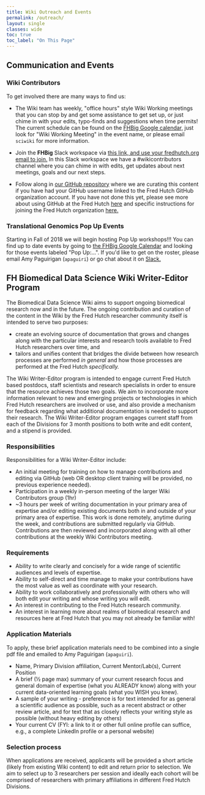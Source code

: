 ```yaml
---
title: Wiki Outreach and Events
permalink: /outreach/
layout: single
classes: wide
toc: true
toc_label: "On This Page"
---
```


## Communication and Events
### Wiki Contributors
To get involved there are many ways to find us:
- The Wiki team has weekly, "office hours" style Wiki Working meetings that you can stop by and get some assistance to get set up, or just chime in with your edits, typo-finds and suggestions when time permits!  The current schedule can be found on the [FHBig Google calendar,](https://calendar.google.com/calendar/r?cid=Z2QzMGRsaWZyaTRmdTdoMTA0Y3VxZGowZGdAZ3JvdXAuY2FsZW5kYXIuZ29vZ2xlLmNvbQ) just look for "Wiki Working Meeting" in the event name, or please email `sciwiki` for more information.  

- Join the **FHBig** Slack workspace via [this link, and use your fredhutch.org email to join.](https://join.slack.com/t/fhbig/shared_invite/enQtMzUyMDIxNzk3MDU3LWNjMDg3ZDVhNGZiNTBlODRmNWM5ZjczMzI1MGNmZTg4NGQ5ODgzMGNmMjcyNzMxMDc0YWFlN2VkNjI4NGZjNjg)  In this Slack workspace we have a #wikicontributors channel where you can chime in with edits, get updates about next meetings, goals and our next steps.  

- Follow along in [our GitHub repository](https://github.com/FredHutch/wiki) where we are curating this content if you have had your GitHub username linked to the Fred Hutch GitHub organization account. If you have not done this yet, please see more about using GitHub at the Fred Hutch [here](/bioinformatics/compute_github/) and specific instructions for joining the Fred Hutch organization [here.](http://sciwiki.fredhutch.org/bioinformatics/compute_github/#available-resources-and-links)


### Translational Genomics Pop Up Events
Starting in Fall of 2018 we will begin hosting Pop Up workshops!!!  You can find up to date events by going to [the FHBig Google Calendar](https://calendar.google.com/calendar?cid=Z2QzMGRsaWZyaTRmdTdoMTA0Y3VxZGowZGdAZ3JvdXAuY2FsZW5kYXIuZ29vZ2xlLmNvbQ) and looking for those events labeled "Pop Up:...".  If you'd like to get on the roster, please email Amy Paguirigan (`apaguiri`) or go chat about it on [Slack.](https://fhbig.slack.com)  



## FH Biomedical Data Science Wiki Writer-Editor Program

The Biomedical Data Science Wiki aims to support ongoing biomedical research now and in the future. The ongoing contribution and curation of the content in the Wiki by the Fred Hutch researcher community itself is intended to serve two purposes:
- create an evolving source of documentation that grows and changes along with the particular interests and research tools available to Fred Hutch researchers over time, and
- tailors and unifies content that bridges the divide between how research processes are performed *in general* and how those processes are performed at the Fred Hutch *specifically.*


The Wiki Writer-Editor program is intended to engage current Fred Hutch based postdocs, staff scientists and research specialists in order to ensure that the resource achieves those two goals.  We aim to incorporate more information relevant to new and emerging projects or technologies in which Fred Hutch researchers are involved or use, and also provide a mechanism for feedback regarding what additional documentation is needed to support their research.  The Wiki Writer-Editor program engages current staff from each of the Divisions for 3 month positions to both write and edit content, and a stipend is provided.  

### Responsibilities
Responsibilities for a Wiki Writer-Editor include:
- An initial meeting for training on how to manage contributions and editing via GitHub (web OR desktop client training will be provided, no previous experience needed).  
- Participation in a weekly in-person meeting of the larger Wiki Contributors group (1hr)
- ~3 hours per week of writing documentation in your primary area of expertise and/or editing existing documents both in and outside of your primary area of expertise.  This work is done remotely, anytime during the week, and contributions are submitted regularly via GitHub.  Contributions are then reviewed and incorporated along with all other contributions at the weekly Wiki Contributors meeting.

### Requirements
- Ability to write clearly and concisely for a wide range of scientific audiences and levels of expertise.  
- Ability to self-direct and time manage to make your contributions have the most value as well as coordinate with your research.  
- Ability to work collaboratively and professionally with others who will both edit your writing and whose writing you will edit.  
- An interest in contributing to the Fred Hutch research community.
- An interest in learning more about realms of biomedical research and resources here at Fred Hutch that you may not already be familiar with!

### Application Materials
To apply, these brief application materials need to be combined into a single pdf file and emailed to Amy Paguirigan (`apaguiri`).
- Name, Primary Division affiliation, Current Mentor/Lab(s), Current Position
- A brief (½ page max) summary of your current research focus and general domain of expertise (what you ALREADY know) along with your current data-oriented learning goals (what you WISH you knew).
- A sample of your writing - preference is for text intended for as general a scientific audience as possible, such as a recent abstract or other review article, and for text that as closely reflects your writing style as possible (without heavy editing by others)
- Your current CV (FYI:  a link to it or other full online profile can suffice, e.g., a complete LinkedIn profile or a personal website)

### Selection process
When applications are received, applicants will be provided a short article (likely from existing Wiki content) to edit and return prior to selection.  We aim to select up to 3 researchers per session and ideally each cohort will be comprised of researchers with primary affiliations in different Fred Hutch Divisions.  
